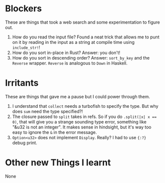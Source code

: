 # Blockers

These are things that took a web search and some experimentation to figure out.

1. How do you read the input file? Found a neat trick that allows me to punt on it by reading in the input as a string at compile time using `include_str!`!
2. How do you sort in-place in Rust? Answer: you don't!
3. How do you sort in descending order? Answer: `sort_by_key` and the `Reverse` wrapper. `Reverse` is analogous to `Down` in Haskell.

# Irritants

These are things that gave me a pause but I could power through them.

1. I understand that `collect` needs a turbofish to specify the type. But why does `sum` need the type specified?!
2. The closure passed to `split` takes in refs. So if you do `.split(|x| x == 0)`, that will give you a strange sounding type error, something like "&u32 is not an integer". It makes sense in hindsight, but it's way too easy to ignore the `&` in the error message.
3. `Option<u32>` does not implement `Display`. Really? I had to use `{:?}` debug print.

# Other new Things I learnt

None
